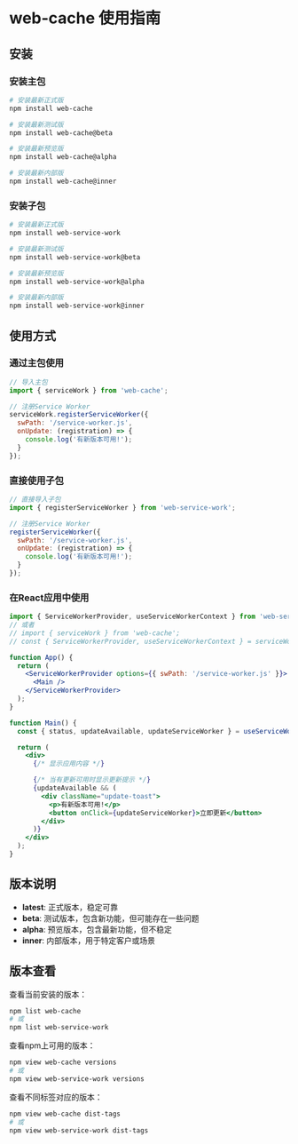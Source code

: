 # web-cache 使用指南

## 安装

### 安装主包

```bash
# 安装最新正式版
npm install web-cache

# 安装最新测试版
npm install web-cache@beta

# 安装最新预览版
npm install web-cache@alpha

# 安装最新内部版
npm install web-cache@inner
```

### 安装子包

```bash
# 安装最新正式版
npm install web-service-work

# 安装最新测试版
npm install web-service-work@beta

# 安装最新预览版
npm install web-service-work@alpha

# 安装最新内部版
npm install web-service-work@inner
```

## 使用方式

### 通过主包使用

```javascript
// 导入主包
import { serviceWork } from 'web-cache';

// 注册Service Worker
serviceWork.registerServiceWorker({
  swPath: '/service-worker.js',
  onUpdate: (registration) => {
    console.log('有新版本可用!');
  }
});
```

### 直接使用子包

```javascript
// 直接导入子包
import { registerServiceWorker } from 'web-service-work';

// 注册Service Worker
registerServiceWorker({
  swPath: '/service-worker.js',
  onUpdate: (registration) => {
    console.log('有新版本可用!');
  }
});
```

### 在React应用中使用

```jsx
import { ServiceWorkerProvider, useServiceWorkerContext } from 'web-service-work';
// 或者
// import { serviceWork } from 'web-cache';
// const { ServiceWorkerProvider, useServiceWorkerContext } = serviceWork;

function App() {
  return (
    <ServiceWorkerProvider options={{ swPath: '/service-worker.js' }}>
      <Main />
    </ServiceWorkerProvider>
  );
}

function Main() {
  const { status, updateAvailable, updateServiceWorker } = useServiceWorkerContext();

  return (
    <div>
      {/* 显示应用内容 */}

      {/* 当有更新可用时显示更新提示 */}
      {updateAvailable && (
        <div className="update-toast">
          <p>有新版本可用!</p>
          <button onClick={updateServiceWorker}>立即更新</button>
        </div>
      )}
    </div>
  );
}
```

## 版本说明

- **latest**: 正式版本，稳定可靠
- **beta**: 测试版本，包含新功能，但可能存在一些问题
- **alpha**: 预览版本，包含最新功能，但不稳定
- **inner**: 内部版本，用于特定客户或场景

## 版本查看

查看当前安装的版本：

```bash
npm list web-cache
# 或
npm list web-service-work
```

查看npm上可用的版本：

```bash
npm view web-cache versions
# 或
npm view web-service-work versions
```

查看不同标签对应的版本：

```bash
npm view web-cache dist-tags
# 或
npm view web-service-work dist-tags
```
